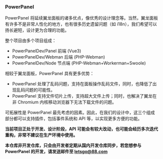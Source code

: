 ### PowerPanel

PowerPanel 将延续翼龙面板的诸多优点，像优秀的设计理念等。当然，翼龙面板有许多不是非常人性化的地方，也有很多历史遗留问题（如 i18n），我们希望可以扬长避短，设计更为合理的功能。

整个项目由多个项目组成：

- PowerPanelDev/Panel 前端 (Vue3)
- PowerPanelDev/Webman 后端 (PHP-Webman)
- PowerPanelDev/Node 节点端 (PHP-Webman+Workerman+Swoole)

相较于翼龙面板，PowerPanel 具有更多优势：

- PowerPanel 处理了乱码问题，支持在面板操作乱码文件，同时，也降低了出现乱码问题的可能性。
- PowerPanel 支持文件切片上传，支持超大文件上传；同时，也解决了翼龙在非 Chromium 内核移动浏览器下无法下载文件的问题。

可拓展性是 PowerPanel 最先考虑的因素。因此，在我们的设计中，这三个组成部分都可以支持插件，包括事件系统和 API 等，以实现更多方便的功能。

**当前项目正处于开发、设计阶段，API 可能会有较大改动，也可能会经历多次迭代重构，非常不建议在生产环境中使用。**

**本仓库非开发仓库，只会由开发者定期从国内开发仓库同步，若您想参与 PowerPanel 的开发，请发送邮件至 letsgo@88.com**